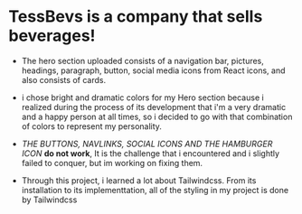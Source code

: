 # TessBevs is a company that sells beverages!

* The hero section uploaded consists of a navigation bar, pictures, headings, paragraph, button, social media icons from React icons, and also consists of cards.

* i chose bright and dramatic colors for my Hero section because i realized during the process of its development that i'm a very dramatic and a happy person at all times, so i decided to go with that  combination of colors to represent my personality. 

* _THE BUTTONS, NAVLINKS, SOCIAL ICONS AND THE HAMBURGER ICON_ **do not work**, It is the challenge that i encountered and i slightly failed to conquer, but im working on fixing them. 
* Through this project, i learned a lot about Tailwindcss. From its installation to its implementtation, all of the styling in my project is done by Tailwindcss

